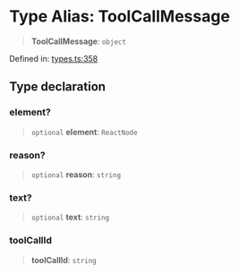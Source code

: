 # Type Alias: ToolCallMessage

> **ToolCallMessage**: `object`

Defined in: [types.ts:358](https://github.com/GeoDaCenter/openassistant/blob/a5eebdb32e6bf1b6b4eedf634485568edcefaa57/packages/core/src/types.ts#L358)

## Type declaration

### element?

> `optional` **element**: `ReactNode`

### reason?

> `optional` **reason**: `string`

### text?

> `optional` **text**: `string`

### toolCallId

> **toolCallId**: `string`
